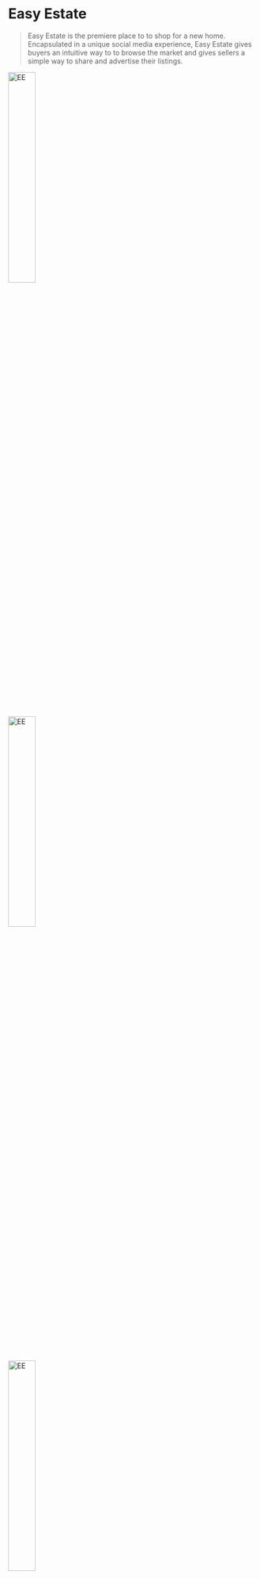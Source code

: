 
# Easy Estate

> Easy Estate is the premiere place to to shop for a new home. Encapsulated in a unique social media experience, Easy Estate gives buyers an intuitive way to to browse the market and gives sellers a simple way to share and advertise their listings.

<a href="https://github.com/WabaScript/easy-estate-front-end"><img src="https://user-images.githubusercontent.com/59180399/87334370-88958080-c50c-11ea-82e6-522066a1508c.PNG" title="EasyEstate" alt="EE" width="33%" height="33%"></a>

<a href="https://github.com/WabaScript/easy-estate-front-end"><img src="https://user-images.githubusercontent.com/59180399/87334370-88958080-c50c-11ea-82e6-522066a1508c.PNG" title="EasyEstate" alt="EE" width="33%" height="33%"></a>

<a href="https://github.com/WabaScript/easy-estate-front-end"><img src="https://user-images.githubusercontent.com/59180399/87334373-89c6ad80-c50c-11ea-8ce9-00ced78ea0c1.PNG" title="EasyEstate" alt="EE" width="33%" height="33%"></a>

<a href="https://github.com/WabaScript/easy-estate-front-end"><img src="https://user-images.githubusercontent.com/59180399/87334380-8c290780-c50c-11ea-9b68-8eeef90fded7.PNG" title="EasyEstate" alt="EE" width="33%" height="33%"></a>

<a href="https://github.com/WabaScript/easy-estate-front-end"><img src="https://user-images.githubusercontent.com/59180399/87334381-8cc19e00-c50c-11ea-94b6-6377796e7247.PNG" title="EasyEstate" alt="EE" width="33%" height="33%"></a>

![IMG_4829]()
![IMG_4830]()
![IMG_4832]()
![IMG_4833]()
![IMG_4834](https://user-images.githubusercontent.com/59180399/87334382-8d5a3480-c50c-11ea-82ad-1a95acefeed4.PNG)
![IMG_4835](https://user-images.githubusercontent.com/59180399/87334383-8d5a3480-c50c-11ea-8c46-c64a80ca458c.PNG)
